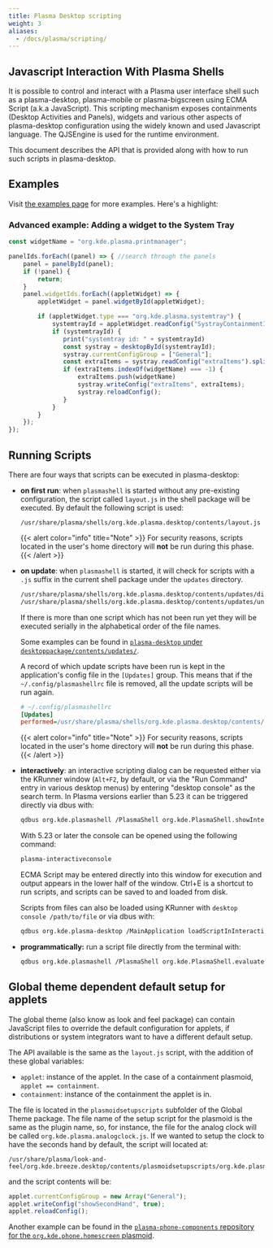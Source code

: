 ```yaml
---
title: Plasma Desktop scripting
weight: 3
aliases:
  - /docs/plasma/scripting/
---
```


## Javascript Interaction With Plasma Shells

It is possible to control and interact with a Plasma user interface shell such
as a plasma-desktop, plasma-mobile or plasma-bigscreen using ECMA Script (a.k.a
JavaScript). This scripting mechanism exposes containments (Desktop Activities and
Panels), widgets and various other aspects of plasma-desktop configuration using
the widely known and used Javascript language. The QJSEngine is used for the
runtime environment.

This document describes the API that is provided along with how to run such scripts
in plasma-desktop.

## Examples

Visit [the examples page](examples) for more examples. Here's a highlight:

### Advanced example: Adding a widget to the System Tray

```js
const widgetName = "org.kde.plasma.printmanager";

panelIds.forEach((panel) => { //search through the panels
    panel = panelById(panel);
    if (!panel) {
        return;
    }
    panel.widgetIds.forEach((appletWidget) => {
        appletWidget = panel.widgetById(appletWidget);

        if (appletWidget.type === "org.kde.plasma.systemtray") {
            systemtrayId = appletWidget.readConfig("SystrayContainmentId");
            if (systemtrayId) {
               print("systemtray id: " + systemtrayId)
               const systray = desktopById(systemtrayId);
               systray.currentConfigGroup = ["General"];
               const extraItems = systray.readConfig("extraItems").split(",");
               if (extraItems.indexOf(widgetName) === -1) {
                   extraItems.push(widgetName)
                   systray.writeConfig("extraItems", extraItems);
                   systray.reloadConfig();
               }
            }
        }
    });
});
```

## Running Scripts

There are four ways that scripts can be executed in plasma-desktop:

- **on first run**: when `plasmashell` is started without any
  pre-existing configuration, the script called `layout.js` in the shell
  package will be executed. By default the following script is used:
  ```
  /usr/share/plasma/shells/org.kde.plasma.desktop/contents/layout.js
  ```

  {{< alert color="info" title="Note" >}}
  For security reasons, scripts located in the user's home directory will **not** be run during this phase.
  {{< /alert >}}

- **on update**: when `plasmashell` is started, it will check for scripts
  with a `.js` suffix in the current shell package under the `updates` directory.
  ```bash
  /usr/share/plasma/shells/org.kde.plasma.desktop/contents/updates/digitalclock_rename_timezonedisplay_key.js
  /usr/share/plasma/shells/org.kde.plasma.desktop/contents/updates/unlock_widgets.js
  ```
  If there is more than one script which has not been run yet they will be executed
  serially in the alphabetical order of the file names.

  Some examples can be found in [`plasma-desktop` under `desktoppackage/contents/updates/`](https://invent.kde.org/plasma/plasma-desktop/-/tree/master/desktoppackage/contents/updates).

  A record of which update scripts have been run is kept in the
  application's config file in the `[Updates]` group. This means that if the
  `~/.config/plasmashellrc` file is removed, all the update scripts
  will be run again.

  ```ini
  # ~/.config/plasmashellrc
  [Updates]
  performed=/usr/share/plasma/shells/org.kde.plasma.desktop/contents/updates/obsolete_kickoffrc.js,/usr/share/plasma/shells/org.kde.plasma.desktop/contents/updates/unlock_widgets.js
  ```


  {{< alert color="info" title="Note" >}}
  For security reasons, scripts located in the user's home directory will **not** be run during this phase.
  {{< /alert >}}

- **interactively**: an interactive scripting dialog can be requested
  either via the KRunner window (`Alt+F2`, by default, or via the "Run
  Command" entry in various desktop menus) by entering "desktop
  console" as the search term.
  In Plasma versions earlier than 5.23 it can be triggered directly via dbus with:

  ```bash
  qdbus org.kde.plasmashell /PlasmaShell org.kde.PlasmaShell.showInteractiveKWinConsole
  ```

  With 5.23 or later the console can be opened using the following command:
  ```bash
  plasma-interactiveconsole
  ```

  ECMA Script may be entered directly into this window for execution
  and output appears in the lower half of the window. Ctrl+E is a
  shortcut to run scripts, and scripts can be saved to and loaded from
  disk.

  Scripts from files can also be loaded using KRunner with
  `desktop console /path/to/file` or via dbus with:
  ```bash
  qdbus org.kde.plasma-desktop /MainApplication loadScriptInInteractiveConsole /path/to/file
  ```
- **programmatically:** run a script file directly from the terminal with:
  ```bash
  qdbus org.kde.plasmashell /PlasmaShell org.kde.PlasmaShell.evaluateScript "$(cat /path/to/file.js)"
  ```

## Global theme dependent default setup for applets

The global theme (also know as look and feel package) can contain JavaScript
files to override the default configuration for applets, if distributions or system
integrators want to have a different default setup.

The API available is the same as the `layout.js` script, with the addition
of these global variables:

* `applet`: instance of the applet. In the case of a containment plasmoid, `applet == containment`.
* `containment`: instance of the containment the applet is in.


The file is located in the `plasmoidsetupscripts` subfolder of the Global Theme package.
The file name of the setup script for the plasmoid is the same as the plugin name,
so, for instance, the file for the analog clock will be called `org.kde.plasma.analogclock.js`.
If we wanted to setup the clock to have the seconds hand by default, the script will located at:

```
/usr/share/plasma/look-and-feel/org.kde.breeze.desktop/contents/plasmoidsetupscripts/org.kde.plasma.analogclock.js
```

and the script contents will be:

```js
applet.currentConfigGroup = new Array("General");
applet.writeConfig("showSecondHand", true);
applet.reloadConfig();
```

Another example can be found in the [`plasma-phone-components` repository for the `org.kde.phone.homescreen` plasmoid](https://invent.kde.org/plasma/plasma-phone-components/-/blob/master/look-and-feel/contents/plasmoidsetupscripts/org.kde.phone.homescreen.js).
